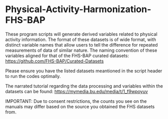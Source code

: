 # Physical-Activity-Harmonization-FHS-BAP

These program scripts will generate derived variables related to physical activity information. 
The format of these datasets is of wide format, with distinct variable names that allow users to tell the difference for repeated measurements of data of similar nature.
The naming convention of these variables aligned for that of the FHS-BAP curated datasets: https://github.com/FHS-BAP/Curated-Datasets 

Please ensure you have the listed datasets meantioned in the script header to run the codes optimally.

The narrated tutorial regarding the data processing and variables within the datasets can be found: https://mymedia.bu.edu/media/t/1_f9wpoyuv

IMPORTANT: Due to consent restrictions, the counts you see on the manuals may differ based on the source you obtained the FHS datasets from.
